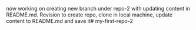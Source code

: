 now working on  creating new branch under repo-2 with updating content in README.md. Revision to create repo, clone in local machine, update content to README.md and save it# my-first-repo-2
